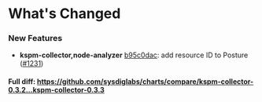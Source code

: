 # What's Changed

### New Features
- **kspm-collector,node-analyzer** [b95c0dac](https://github.com/sysdiglabs/charts/commit/b95c0dac7dc7cf9feb64a824bd415bb34f708e99): add resource ID to Posture ([#1231](https://github.com/sysdiglabs/charts/issues/1231))
#### Full diff: https://github.com/sysdiglabs/charts/compare/kspm-collector-0.3.2...kspm-collector-0.3.3
